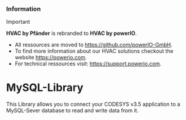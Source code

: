 ### Information

> [!IMPORTANT] 
> **HVAC by Pfänder** is rebranded to **HVAC by powerIO**.  
> - All ressources are moved to https://github.com/powerIO-GmbH.  
> - To find more information about our HVAC solutions checkout the website https://powerio.com.  
> - For technical ressources visit: https://support.powerio.com.

# MySQL-Library
This Library allows you to connect your CODESYS v3.5 application to a MySQL-Sever database to read and write data from it.
